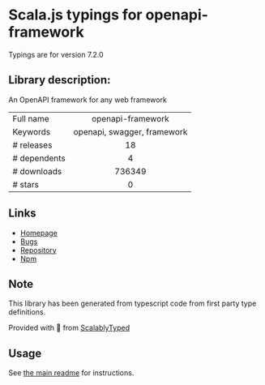 
# Scala.js typings for openapi-framework

Typings are for version 7.2.0

## Library description:
An OpenAPI framework for any web framework

|                    |                 |
| ------------------ | :-------------: |
| Full name          | openapi-framework |
| Keywords           | openapi, swagger, framework |
| # releases         | 18 |
| # dependents       | 4 |
| # downloads        | 736349 |
| # stars            | 0 |

## Links
- [Homepage](https://github.com/kogosoftwarellc/open-api/tree/master/packages/openapi-framework#readme)
- [Bugs](https://github.com/kogosoftwarellc/open-api/issues?utf8=%E2%9C%93&q=is%3Aissue+is%3Aopen+label%3Aopenapi-framework)
- [Repository](https://github.com/kogosoftwarellc/open-api)
- [Npm](https://www.npmjs.com/package/openapi-framework)
    


## Note
This library has been generated from typescript code from first party type definitions.

Provided with :purple_heart: from [ScalablyTyped](https://github.com/oyvindberg/ScalablyTyped)

## Usage
See [the main readme](../../readme.md) for instructions.


